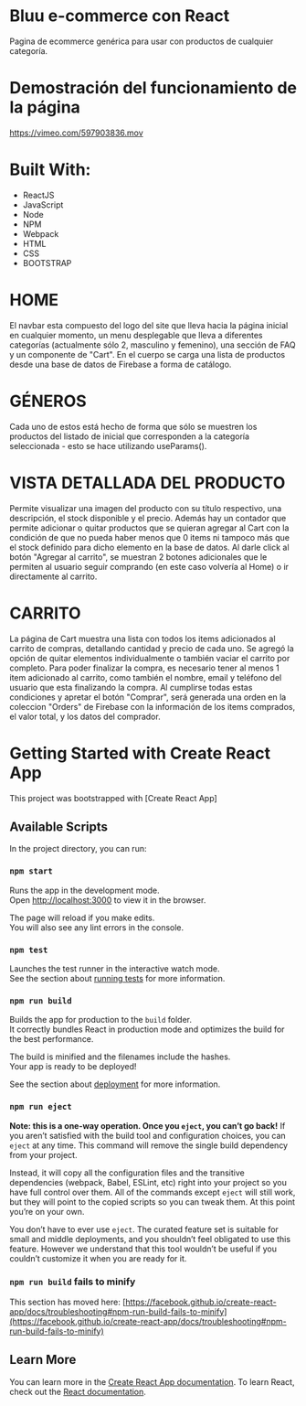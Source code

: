 # Bluu e-commerce con React
Pagina de ecommerce genérica para usar con productos de cualquier categoría.

# Demostración del funcionamiento de la página
https://vimeo.com/597903836.mov

# Built With:
- ReactJS
- JavaScript
- Node
- NPM
- Webpack
- HTML
- CSS
- BOOTSTRAP

# HOME
El navbar esta compuesto del logo del site que lleva hacia la página inicial en cualquier momento, un menu desplegable que lleva a diferentes categorías (actualmente sólo 2, masculino y femenino), una sección de FAQ y un componente de "Cart".
En el cuerpo se carga una lista de productos desde una base de datos de Firebase a forma de catálogo.

# GÉNEROS
Cada uno de estos está hecho de forma que sólo se muestren los productos del listado de inicial que corresponden a la categoría seleccionada - esto se hace utilizando useParams().

# VISTA DETALLADA DEL PRODUCTO
Permite visualizar una imagen del producto con su título respectivo, una descripción, el stock disponible y el precio.
Además hay un contador que permite adicionar o quitar productos que se quieran agregar al Cart con la condición de que no pueda haber menos que 0 items ni tampoco más que el stock definido para dicho elemento en la base de datos.
Al darle click al botón "Agregar al carrito", se muestran 2 botones adicionales que le permiten al usuario seguir comprando (en este caso volvería al Home) o ir directamente al carrito.

# CARRITO
La página de Cart muestra una lista con todos los items adicionados al carrito de compras, detallando cantidad y precio de cada uno.
Se agregó la opción de quitar elementos individualmente o también vaciar el carrito por completo.
Para poder finalizar la compra, es necesario tener al menos 1 item adicionado al carrito, como también el nombre, email y teléfono del usuario que esta finalizando la compra.
Al cumplirse todas estas condiciones y apretar el botón "Comprar", será generada una orden en la coleccion "Orders" de Firebase con la información de los items comprados, el valor total, y los datos del comprador.

# Getting Started with Create React App
This project was bootstrapped with [Create React App]

## Available Scripts
In the project directory, you can run:

### `npm start`
Runs the app in the development mode.\
Open [http://localhost:3000](http://localhost:3000) to view it in the browser.

The page will reload if you make edits.\
You will also see any lint errors in the console.


### `npm test`
Launches the test runner in the interactive watch mode.\
See the section about [running tests](https://facebook.github.io/create-react-app/docs/running-tests) for more information.


### `npm run build`
Builds the app for production to the `build` folder.\
It correctly bundles React in production mode and optimizes the build for the best performance.

The build is minified and the filenames include the hashes.\
Your app is ready to be deployed!

See the section about [deployment](https://facebook.github.io/create-react-app/docs/deployment) for more information.


### `npm run eject`
**Note: this is a one-way operation. Once you `eject`, you can’t go back!**
If you aren’t satisfied with the build tool and configuration choices, you can `eject` at any time. This command will remove the single build dependency from your project.

Instead, it will copy all the configuration files and the transitive dependencies (webpack, Babel, ESLint, etc) right into your project so you have full control over them. All of the commands except `eject` will still work, but they will point to the copied scripts so you can tweak them. At this point you’re on your own.

You don’t have to ever use `eject`. The curated feature set is suitable for small and middle deployments, and you shouldn’t feel obligated to use this feature. However we understand that this tool wouldn’t be useful if you couldn’t customize it when you are ready for it.


### `npm run build` fails to minify
This section has moved here: [https://facebook.github.io/create-react-app/docs/troubleshooting#npm-run-build-fails-to-minify](https://facebook.github.io/create-react-app/docs/troubleshooting#npm-run-build-fails-to-minify)


## Learn More
You can learn more in the [Create React App documentation](https://facebook.github.io/create-react-app/docs/getting-started).
To learn React, check out the [React documentation](https://reactjs.org/).

